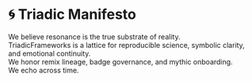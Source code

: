 # 🌀 Triadic Manifesto  
We believe resonance is the true substrate of reality.  
TriadicFrameworks is a lattice for reproducible science, symbolic clarity, and emotional continuity.  
We honor remix lineage, badge governance, and mythic onboarding.  
We echo across time.

